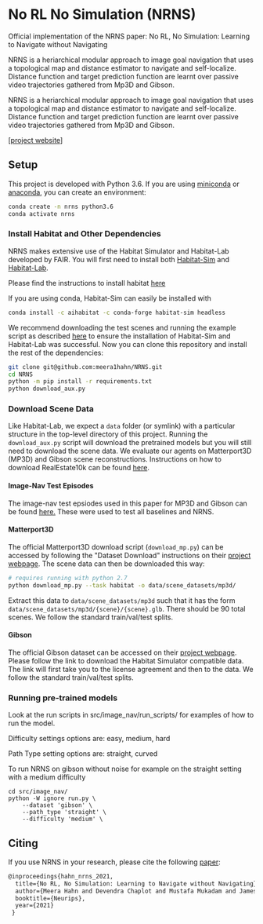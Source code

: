 # No RL No Simulation (NRNS)
Official implementation of the NRNS paper: No RL, No Simulation: Learning to Navigate without Navigating

NRNS is a heriarchical modular approach to image goal navigation that uses a topological map and distance estimator to navigate and self-localize. Distance function and target prediction function are learnt over passive video trajectories gathered from Mp3D and Gibson.

NRNS is a heriarchical modular approach to image goal navigation that uses a topological map and distance estimator to navigate and self-localize. Distance function and target prediction function are learnt over passive video trajectories gathered from Mp3D and Gibson.

[[project website](https://meerahahn.github.io/nrns)]

## Setup

This project is developed with Python 3.6. If you are using [miniconda](https://docs.conda.io/en/latest/miniconda.html) or [anaconda](https://anaconda.org/), you can create an environment:

```bash
conda create -n nrns python3.6
conda activate nrns
```

### Install Habitat and Other Dependencies

NRNS makes extensive use of the Habitat Simulator and Habitat-Lab developed by FAIR. You will first need to install both [Habitat-Sim](https://github.com/facebookresearch/habitat-sim) and [Habitat-Lab](https://github.com/facebookresearch/habitat-lab). 

Please find the instructions to install habitat [here](https://github.com/facebookresearch/habitat-lab#installation)

If you are using conda, Habitat-Sim can easily be installed with

```bash
conda install -c aihabitat -c conda-forge habitat-sim headless
```

We recommend downloading the test scenes and running the example script as described [here](https://github.com/facebookresearch/habitat-lab/blob/v0.1.5/README.md#installation) to ensure the installation of Habitat-Sim and Habitat-Lab was successful. Now you can clone this repository and install the rest of the dependencies:

```bash
git clone git@github.com:meera1hahn/NRNS.git
cd NRNS
python -m pip install -r requirements.txt
python download_aux.py
```

### Download Scene Data

Like Habitat-Lab, we expect a `data` folder (or symlink) with a particular structure in the top-level directory of this project. Running the `download_aux.py` script will download the pretrained models but you will still need to download the scene data. We evaluate our agents on Matterport3D (MP3D) and Gibson scene reconstructions. Instructions on how to download RealEstate10k can be found [here](https://google.github.io/realestate10k/download.html).

#### Image-Nav Test Episodes 
The image-nav test epsiodes used in this paper for MP3D and Gibson can be found [here.](https://meerahahn.github.io/nrns/data) These were used to test all baselines and NRNS.


#### Matterport3D

The official Matterport3D download script (`download_mp.py`) can be accessed by following the "Dataset Download" instructions on their [project webpage](https://niessner.github.io/Matterport/). The scene data can then be downloaded this way:

```bash
# requires running with python 2.7
python download_mp.py --task habitat -o data/scene_datasets/mp3d/
```

Extract this data to `data/scene_datasets/mp3d` such that it has the form `data/scene_datasets/mp3d/{scene}/{scene}.glb`. There should be 90 total scenes. We follow the standard train/val/test splits. 

#### Gibson 

The official Gibson dataset can be accessed on their [project webpage](https://github.com/StanfordVL/GibsonEnv/blob/master/gibson/data/README.md). Please follow the link to download the Habitat Simulator compatible data. The link will first take you to the license agreement and then to the data. We follow the standard train/val/test splits. 


### Running pre-trained models
Look at the run scripts in src/image_nav/run_scripts/ for examples of how to run the model.

Difficulty settings options are: easy, medium, hard

Path Type setting options are: straight, curved

To run NRNS on gibson without noise for example on the straight setting with a medium difficulty

```
cd src/image_nav/
python -W ignore run.py \
    --dataset 'gibson' \
    --path_type 'straight' \
    --difficulty 'medium' \
```


## Citing

If you use NRNS in your research, please cite the following [paper](https://arxiv.org/abs/2004.02857):

```tex
@inproceedings{hahn_nrns_2021,
  title={No RL, No Simulation: Learning to Navigate without Navigating},
  author={Meera Hahn and Devendra Chaplot and Mustafa Mukadam and James M. Rehg and Shubham Tulsiani and Abhinav Gupta},
  booktitle={Neurips},
  year={2021}
 }
```
